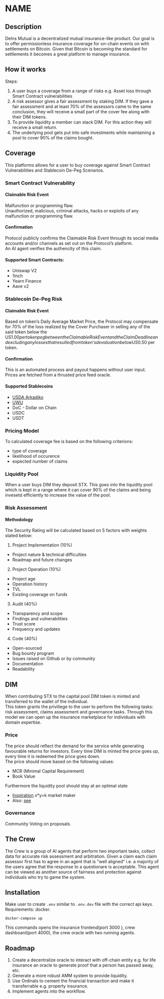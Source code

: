 # NAME

## Description

DeIns Mutual is a decentralized mutual insurance-like product. Our goal is to offer permissionless insurance coverage for on-chain events on with settlements on Bitcoin.
Given that Bitcoin is becoming the standard for settlements it becomes a great platform to manage insurance.  

## How it works

Steps:
1. A user buys a coverage from a range of risks e.g. Asset loss through Smart Contract vulnerabilities 
2. A risk assessor gives a fair assessment by staking DIM. If they gave a fair assessment and at least 70% of the assessors came to the same conclusion, they will receive a small part of the cover fee along with their DIM tokens.
3. To provide liquidity a member can stack DIM. For this action they will receive a small return.
4. The underlying pool gets put into safe investments while maintaining a pool to cover 90% of the claims bought.

## Coverage

This platforms allows for a user to buy coverage against Smart Contract Vulnerabilities and Stablecoin De-Peg Scenarios.

### Smart Contract Vulnerability

#### Claimable Risk Event

Malfunction or programming flaw.  
Unauthorized, malicious, criminal attacks, hacks or exploits of any malfunction or programming flaw.

#### Confirmation

Protocol publicly confirms the Claimable Risk Event through its social media accounts and/or channels as set out on the Protocol’s platform.  
An AI agent verifies the authencity of this claim.

#### Supported Smart Contracts:

- Uniswap V2
- 1inch
- Yearn Finance
- Aave v2

### Stablecoin De-Peg Risk

#### Claimable Risk Event

Based on token’s Daily Average Market Price, the Protocol may compensate for 70% of the loss realized by the Cover Purchaser in selling any of the said token below the US$1.00 per token peg between the Claimable Risk Event and the Claim Deadline and excluding any losses that resulted from token’s devaluation below US$0.50 per token.

#### Confirmation

This is an automated process and payout happens without user input.  
Prices are fetched from a thrusted price feed oracle.

#### Supported Stablecoins

- [USDA Arkadiko](https://arkadiko.finance/)
- [UWU](https://uwu.cash/)
- DoC - Dollar on Chain
- USDC
- USDT

### Pricing Model

To calculated coverage fee is based on the following criterions:
- type of coverage
- likelihood of occurence
- expected number of claims

### Liquidity Pool

When a user buys DIM they deposit STX. This goes into the liquidity pool which is kept in a range where it can cover 90% of the claims and being invesetd efficiently to increase the value of the pool. 

### Risk Assessment

#### Methodology

The Security Rating will be calculated based on 5 factors with weights stated below:

1. Project Implementation (10%)
- Project nature & technical difficulties
- Roadmap and future changes
2. Project Operation (10%)
- Project age
- Operation history
- TVL
- Existing coverage on funds
3. Audit (40%)
- Transparency and scope
- Findings and vulnerabilities
- Trust score
- Frequency and updates
4. Code (40%)
- Open-sourced
- Bug bounty program
- Issues raised on Github or by community
- Documentation
- Readability

## DIM

When contributing STX to the capital pool DIM token is minted and transferred to the wallet of the individual.  
This token grants the priviliege to the user to perform the following tasks: risk assessment, claims assessment and governance tasks.
Through this model we can open up the insurance marketplace for individuals with domain expertise.   

### Price

The price should reflect the demand for the service while generating favourable returns for investors.
Every time DIM is minted the price goes up, every time it is redeemed the price goes down.  
The price should move based on the following values:
- MCR (Minimal Capital Requirement)
- Book Value  

Furthermore the liquidity pool should stay at an optimal state

- [Inspiration](https://docs.nexusmutual.io/assets/files/nexus-mutual-ramm-whitepaper-v1-2023-80163504ce80b4c5342f4ee0a073656e.pdf)
x*y=k market maker
- Also: [see](https://ethresear.ch/t/improving-front-running-resistance-of-x-y-k-market-makers/1281?source=post_page-----a4f0cdfd3388--------------------------------)

### Governance

Community Voting on proposals.

## The Crew

The Crew is a group of AI agents that perform two important tasks, collect data for accurate risk assessment and arbitration.
Given a claim each claim assessor first has to agree in an agent that is "well aligned" i.e. a majority of the users agree that the response to a questionare is acceptable.
This agent can be viewed as another source of fairness and protection against individuals who try to game the system.

## Installation

Make user to create `.env` similar to `.env.dev` file with the correct api keys.  
Requirements: docker.

```cli
docker-compose up
```

This commands opens the insurance frontend(port 3000 ), crew dashboard(port 4000), the crew oracle with two running agents.

## Roadmap

1. Create a decentralize oracle to interact with off-chain entity e.g. for life insurance an oracle to generate proof that a person has passed away, etc.
2. Generate a more robust AMM system to provide liquidity.
3. Use Ordinals to cement the financial transaction and make it transferrable e.g. property insurance.
4. Implement agents into the workflow.
